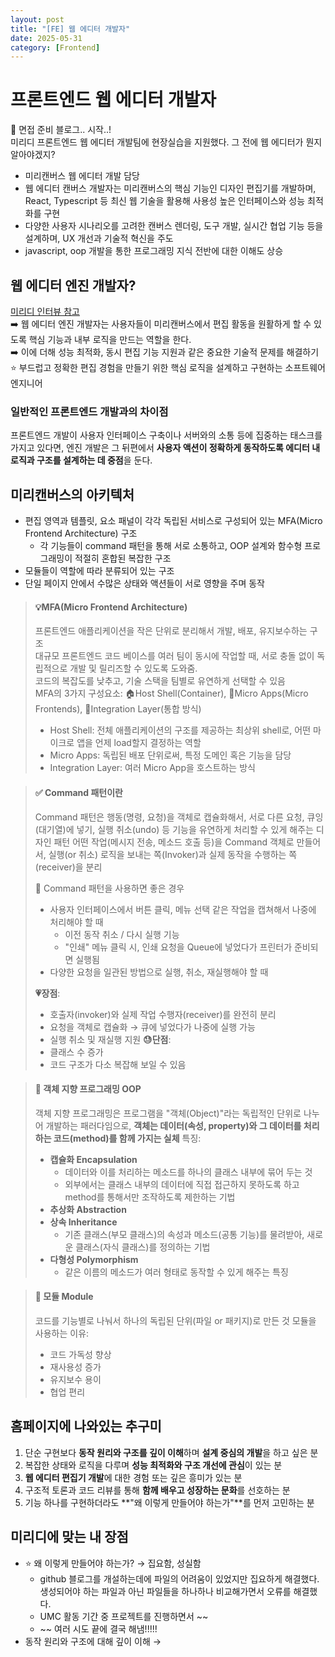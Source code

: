 ```yaml
---
layout: post
title: "[FE] 웹 에디터 개발자"
date: 2025-05-31
category: [Frontend]
---
```


# 프론트엔드 웹 에디터 개발자

🌱 면접 준비 블로그.. 시작..! <br>
미리디 프론트엔드 웹 에디터 개발팀에 현장실습을 지원했다. 그 전에 웹 에디터가 뭔지 알아야겠지?<br>

- 미리캔버스 웹 에디터 개발 담당
- 웹 에디터 캔버스 개발자는 미리캔버스의 핵심 기능인 디자인 편집기를 개발하며, React, Typescript 등 최신 웹 기술을 활용해 사용성 높은 인터페이스와 성능 최적화를 구현
- 다양한 사용자 시나리오를 고려한 캔버스 렌더링, 도구 개발, 실시간 협업 기능 등을 설계하며, UX 개선과 기술적 혁신을 주도
- javascript, oop 개발을 통한 프로그래밍 지식 전반에 대한 이해도 상승

## 웹 에디터 엔진 개발자?

[미리디 인터뷰 참고](https://www.miridih.com/ko/devinterview2) <br>
➡️ 웹 에디터 엔진 개발자는 사용자들이 미리캔버스에서 편집 활동을 원활하게 할 수 있도록 핵심 기능과 내부 로직을 만드는 역할을 한다. <br>
➡️ 이에 더해 성능 최적화, 동시 편집 기능 지원과 같은 중요한 기술적 문제를 해결하기 <br>
⭐ 부드럽고 정확한 편집 경험을 만들기 위한 핵심 로직을 설계하고 구현하는 소프트웨어 엔지니어

### 일반적인 프론트엔드 개발과의 차이점

프론트엔드 개발이 사용자 인터페이스 구축이나 서버와의 소통 등에 집중하는 태스크를 가지고 있다면, 엔진 개발은 그 뒤편에서 **사용자 액션이 정확하게 동작하도록 에디터 내 로직과 구조를 설계하는 데 중점**을 둔다.

## 미리캔버스의 아키텍처

- 편집 영역과 템플릿, 요소 패널이 각각 독립된 서비스로 구성되어 있는 MFA(Micro Frontend Architecture) 구조
  - 각 기능들이 command 패턴을 통해 서로 소통하고, OOP 설계와 함수형 프로그래밍이 적절히 혼합된 복잡한 구조
- 모듈들이 역할에 따라 분류되어 있는 구조
- 단일 페이지 안에서 수많은 상태와 액션들이 서로 영향을 주며 동작

> #### 💡**MFA(Micro Frontend Architecture)**
>
> 프론트엔드 애플리케이션을 작은 단위로 분리해서 개발, 배포, 유지보수하는 구조 <br>
> 대규모 프론트엔드 코드 베이스를 여러 팀이 동시에 작업할 때, 서로 충돌 없이 독립적으로 개발 및 릴리즈할 수 있도록 도와줌. <br> 코드의 복잡도를 낮추고, 기술 스택을 팀별로 유연하게 선택할 수 있음<br>
> MFA의 3가지 구성요소: 🏠Host Shell(Container), 🧩Micro Apps(Micro Frontends), 🔗Integration Layer(통합 방식)
>
> - Host Shell: 전체 애플리케이션의 구조를 제공하는 최상위 shell로, 어떤 마이크로 앱을 언제 load할지 결정하는 역할
> - Micro Apps: 독립된 배포 단위로써, 특정 도메인 혹은 기능을 담당
> - Integration Layer: 여러 Micro App을 호스트하는 방식

> #### ✅ Command 패턴이란
>
> Command 패턴은 행동(명령, 요청)을 객체로 캡슐화해서, 서로 다른 요청, 큐잉(대기열)에 넣기, 실행 취소(undo) 등 기능을 유연하게 처리할 수 있게 해주는 디자인 패턴
> 어떤 작업(메시지 전송, 메소드 호출 등)을 Command 객체로 만들어서, 실행(or 취소) 로직을 보내는 쪽(Invoker)과 실제 동작을 수행하는 쪽(receiver)을 분리
>
> 💌 Command 패턴을 사용하면 좋은 경우
>
> - 사용자 인터페이스에서 버튼 클릭, 메뉴 선택 같은 작업을 캡쳐해서 나중에 처리해야 할 때
>   - 이전 동작 취소 / 다시 실행 기능
>   - "인쇄" 메뉴 클릭 시, 인쇄 요청을 Queue에 넣었다가 프린터가 준비되면 실행됨
> - 다양한 요청을 일관된 방법으로 실행, 취소, 재실행해야 할 때
>
> **💗장점**:
>
> - 호출자(invoker)와 실제 작업 수행자(receiver)를 완전히 분리
> - 요청을 객체로 캡슐화 → 큐에 넣었다가 나중에 실행 가능
> - 실행 취소 및 재실행 지원
>   **😓단점**:
> - 클래스 수 증가
> - 코드 구조가 다소 복잡해 보일 수 있음

> #### 🦁 객체 지향 프로그래밍 OOP
>
> 객체 지향 프로그래밍은 프로그램을 "객체(Object)"라는 독립적인 단위로 나누어 개발하는 패러다임으로, **객체는 데이터(속성, property)와 그 데이터를 처리하는 코드(method)를 함께 가지는 실체**
> 특징:
>
> - **캡슐화 Encapsulation**
>   - 데이터와 이를 처리하는 메소드를 하나의 클래스 내부에 묶어 두는 것
>   - 외부에서는 클래스 내부의 데이터에 직접 접근하지 못하도록 하고 method를 통해서만 조작하도록 제한하는 기법
> - **추상화 Abstraction**
> - **상속 Inheritance**
>   - 기존 클래스(부모 클래스)의 속성과 메소드(공통 기능)를 물려받아, 새로운 클래스(자식 클래스)를 정의하는 기법
> - **다형성 Polymorphism**
>   - 같은 이름의 메소드가 여러 형태로 동작할 수 있게 해주는 특징

> #### 🐾 모듈 Module
>
> 코드를 기능별로 나눠서 하나의 독립된 단위(파일 or 패키지)로 만든 것
> 모듈을 사용하는 이유:
>
> - 코드 가독성 향상
> - 재사용성 증가
> - 유지보수 용이
> - 협업 편리

## 홈페이지에 나와있는 추구미

1. 단순 구현보다 **동작 원리와 구조를 깊이 이해**하며 **설계 중심의 개발**을 하고 싶은 분
2. 복잡한 상태와 로직을 다루며 **성능 최적화와 구조 개선에 관심**이 있는 분
3. **웹 에디터 편집기 개발**에 대한 경험 또는 깊은 흥미가 있는 분
4. 구조적 토론과 코드 리뷰를 통해 **함께 배우고 성장하는 문화**를 선호하는 분
5. 기능 하나를 구현하더라도 **"왜 이렇게 만들어야 하는가"**를 먼저 고민하는 분

## 미리디에 맞는 내 장점

- ⭐ 왜 이렇게 만들어야 하는가? → 집요함, 성실함
  - github 블로그를 개설하는데에 파일의 어려움이 있었지만 집요하게 해결했다. 생성되어야 하는 파일과 아닌 파일들을 하나하나 비교해가면서 오류를 해결했다.
  - UMC 활동 기간 중 프로젝트를 진행하면서 ~~
  - ~~ 여러 시도 끝에 결국 해냄!!!!!
- 동작 원리와 구조에 대해 깊이 이해 →
